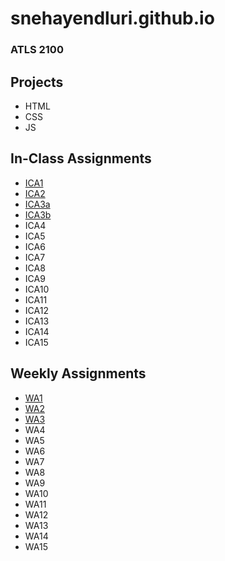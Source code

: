 # snehayendluri.github.io
### ATLS 2100

## Projects

- HTML
- CSS
- JS

## In-Class Assignments
- [ICA1](ica/ICA1.pdf)
- [ICA2](ica/ICA2.pdf)
- [ICA3a](https://snehayendluri.github.io/ica/ica3a.html) 
- [ICA3b](https://snehayendluri.github.io/ica/ica3_part2/index.html)
- ICA4
- ICA5
- ICA6
- ICA7
- ICA8
- ICA9
- ICA10
- ICA11
- ICA12
- ICA13
- ICA14
- ICA15

## Weekly Assignments

- [WA1](https://snehayendluri.github.io/wa/wa1.html)
- [WA2](https://snehayendluri.github.io/wa/wa2.html)
- [WA3](https://snehayendluri.github.io/wa/wa3.html)
- WA4
- WA5
- WA6
- WA7
- WA8
- WA9
- WA10
- WA11
- WA12
- WA13
- WA14
- WA15